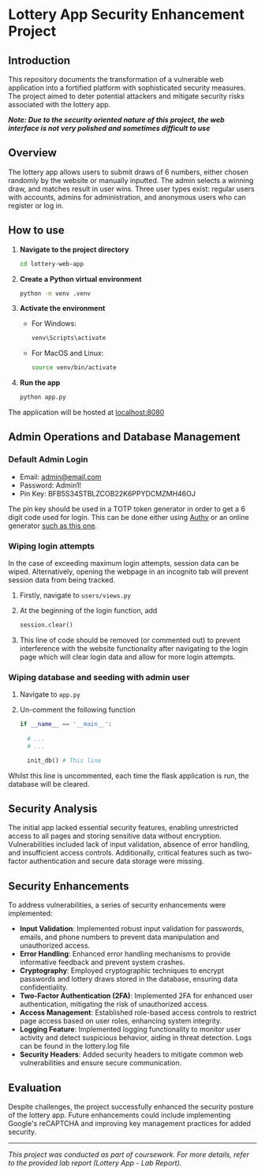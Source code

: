 # Lottery App Security Enhancement Project

## Introduction
This repository documents the transformation of a vulnerable web application into a fortified platform with sophisticated security measures. The project aimed to deter potential attackers and mitigate security risks associated with the lottery app.

***Note: Due to the security oriented nature of this project, the web interface is not very polished and sometimes difficult to use***

## Overview
The lottery app allows users to submit draws of 6 numbers, either chosen randomly by the website or manually inputted. The admin selects a winning draw, and matches result in user wins. Three user types exist: regular users with accounts, admins for administration, and anonymous users who can register or log in.

## How to use

1. **Navigate to the project directory**

    ```bash
    cd lottery-web-app
    ```

2. **Create a Python virtual environment**

    ```bash
    python -m venv .venv
    ```

3. **Activate the environment**

   - For Windows:

     ```bash 
     venv\Scripts\activate
     ```

   - For MacOS and Linux:

     ```bash
     source venv/bin/activate
     ```
4. **Run the app**

    ```bash
    python app.py
    ```


The application will be hosted at [localhost:8080](http://localhost:8080)

## Admin Operations and Database Management

### Default Admin Login

- Email: admin@email.com
- Password: Admin1!
- Pin Key: BFB5S34STBLZCOB22K6PPYDCMZMH46OJ

The pin key should be used in a TOTP token generator in order to get a 6 digit code used for login. This can be done either using [Authy](https://authy.com/download/) or an online generator [such as this one](https://totp.danhersam.com/).

### Wiping login attempts

In the case of exceeding maximum login attempts, session data can be wiped. Alternatively, opening the webpage in an incognito tab will prevent session data from being tracked.

1. Firstly, navigate to ```users/views.py```
2. At the beginning of the login function, add 

    ```python
    session.clear()
    ```
3. This line of code should be removed (or commented out) to prevent interference with the website functionality after navigating to the login page which will clear login data and allow for more login attempts.

### Wiping database and seeding with admin user

1. Navigate to ```app.py```
2. Un-comment the following function

    ```python
    if __name__ == '__main__':
      
      # ...
      # ...

      init_db() # This line
    ```
Whilst this line is uncommented, each time the flask application is run, the database will be cleared.
    
## Security Analysis
The initial app lacked essential security features, enabling unrestricted access to all pages and storing sensitive data without encryption. Vulnerabilities included lack of input validation, absence of error handling, and insufficient access controls. Additionally, critical features such as two-factor authentication and secure data storage were missing.

## Security Enhancements
To address vulnerabilities, a series of security enhancements were implemented:

- **Input Validation**: Implemented robust input validation for passwords, emails, and phone numbers to prevent data manipulation and unauthorized access.
- **Error Handling**: Enhanced error handling mechanisms to provide informative feedback and prevent system crashes.
- **Cryptography**: Employed cryptographic techniques to encrypt passwords and lottery draws stored in the database, ensuring data confidentiality.
- **Two-Factor Authentication (2FA)**: Implemented 2FA for enhanced user authentication, mitigating the risk of unauthorized access.
- **Access Management**: Established role-based access controls to restrict page access based on user roles, enhancing system integrity.
- **Logging Feature**: Implemented logging functionality to monitor user activity and detect suspicious behavior, aiding in threat detection. Logs can be found in the lottery.log file
- **Security Headers**: Added security headers to mitigate common web vulnerabilities and ensure secure communication.

## Evaluation
Despite challenges, the project successfully enhanced the security posture of the lottery app. Future enhancements could include implementing Google's reCAPTCHA and improving key management practices for added security.


---
*This project was conducted as part of coursework. For more details, refer to the provided lab report (Lottery App - Lab Report).*
